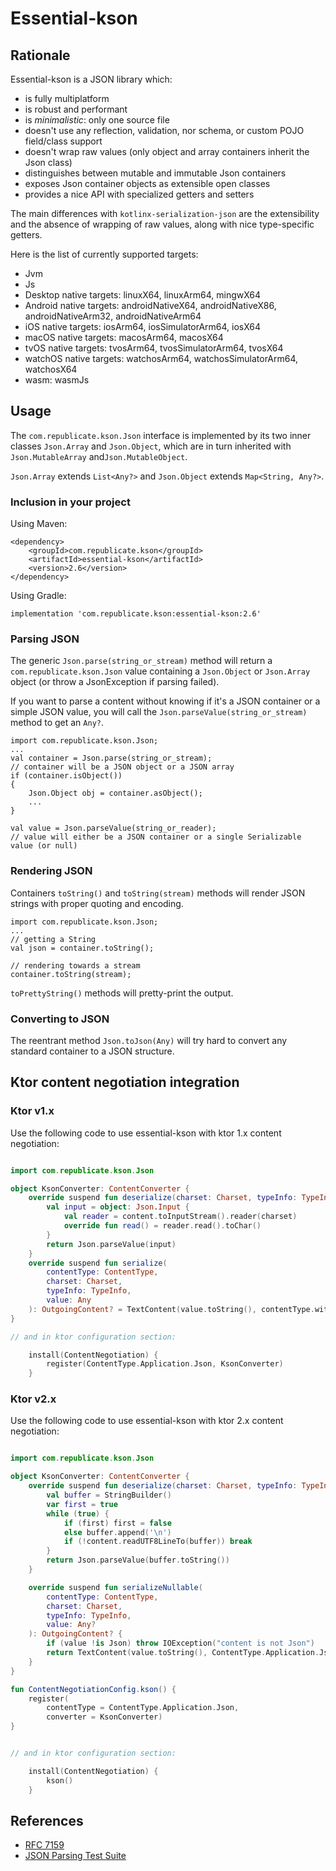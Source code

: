 # Essential-kson

## Rationale

Essential-kson is a JSON library which:

- is fully multiplatform
- is robust and performant
- is *minimalistic*: only one source file
- doesn't use any reflection, validation, nor schema, or custom POJO field/class support
- doesn't wrap raw values (only object and array containers inherit the Json class)
- distinguishes between mutable and immutable Json containers
- exposes Json container objects as extensible open classes
- provides a nice API with specialized getters and setters

The main differences with `kotlinx-serialization-json` are the extensibility and the absence of wrapping of raw values, along with nice type-specific getters.

Here is the list of currently supported targets:

- Jvm
- Js
- Desktop native targets: linuxX64, linuxArm64, mingwX64
- Android native targets: androidNativeX64, androidNativeX86, androidNativeArm32, androidNativeArm64
- iOS native targets: iosArm64, iosSimulatorArm64, iosX64
- macOS native targets: macosArm64, macosX64
- tvOS native targets: tvosArm64, tvosSimulatorArm64, tvosX64
- watchOS native targets: watchosArm64, watchosSimulatorArm64, watchosX64
- wasm: wasmJs

## Usage

The `com.republicate.kson.Json` interface is implemented by its two inner classes `Json.Array` and `Json.Object`, which are in turn inherited with `Json.MutableArray` and`Json.MutableObject`.

`Json.Array` extends `List<Any?>` and `Json.Object` extends `Map<String, Any?>`.

### Inclusion in your project

Using Maven:

    <dependency>
        <groupId>com.republicate.kson</groupId>
        <artifactId>essential-kson</artifactId>
        <version>2.6</version>
    </dependency>

Using Gradle:

    implementation 'com.republicate.kson:essential-kson:2.6'

### Parsing JSON

The generic `Json.parse(string_or_stream)` method will return a `com.republicate.kson.Json` value containing a `Json.Object` or `Json.Array` object (or throw a JsonException if parsing failed).

If you want to parse a content without knowing if it's a JSON container or a simple JSON value,
you will call the `Json.parseValue(string_or_stream)` method to get an `Any?`. 

    import com.republicate.kson.Json;
    ...
    val container = Json.parse(string_or_stream);
    // container will be a JSON object or a JSON array
    if (container.isObject())
    {
        Json.Object obj = container.asObject();
        ...
    }

    val value = Json.parseValue(string_or_reader);
    // value will either be a JSON container or a single Serializable value (or null)

### Rendering JSON

Containers `toString()` and `toString(stream)` methods will render JSON strings with proper quoting and encoding.

    import com.republicate.kson.Json;
    ...
    // getting a String
    val json = container.toString();

    // rendering towards a stream
    container.toString(stream);

`toPrettyString()` methods will pretty-print the output.

### Converting to JSON

The reentrant method `Json.toJson(Any)` will try hard to convert any standard container to a JSON structure.

## Ktor content negotiation integration

### Ktor v1.x

Use the following code to use essential-kson with ktor 1.x content negotiation:

```kotlin

import com.republicate.kson.Json

object KsonConverter: ContentConverter {
    override suspend fun deserialize(charset: Charset, typeInfo: TypeInfo, content: ByteReadChannel): Any? {
        val input = object: Json.Input {
            val reader = content.toInputStream().reader(charset)
            override fun read() = reader.read().toChar()
        }
        return Json.parseValue(input)
    }
    override suspend fun serialize(
        contentType: ContentType,
        charset: Charset,
        typeInfo: TypeInfo,
        value: Any
    ): OutgoingContent? = TextContent(value.toString(), contentType.withCharsetIfNeeded(charset))
}

// and in ktor configuration section:

    install(ContentNegotiation) {
        register(ContentType.Application.Json, KsonConverter)
    }


```

### Ktor v2.x

Use the following code to use essential-kson with ktor 2.x content negotiation:

```kotlin

import com.republicate.kson.Json

object KsonConverter: ContentConverter {
    override suspend fun deserialize(charset: Charset, typeInfo: TypeInfo, content: ByteReadChannel): Any? {
        val buffer = StringBuilder()
        var first = true
        while (true) {
            if (first) first = false
            else buffer.append('\n')
            if (!content.readUTF8LineTo(buffer)) break
        }
        return Json.parseValue(buffer.toString())
    }

    override suspend fun serializeNullable(
        contentType: ContentType,
        charset: Charset,
        typeInfo: TypeInfo,
        value: Any?
    ): OutgoingContent? {
        if (value !is Json) throw IOException("content is not Json")
        return TextContent(value.toString(), ContentType.Application.Json)
    }
}

fun ContentNegotiationConfig.kson() {
    register(
        contentType = ContentType.Application.Json,
        converter = KsonConverter)
}


// and in ktor configuration section:

    install(ContentNegotiation) {
        kson()
    }


```

## References

+ [RFC 7159](https://tools.ietf.org/html/rfc7159)
+ [JSON Parsing Test Suite](https://github.com/nst/JSONTestSuite)
